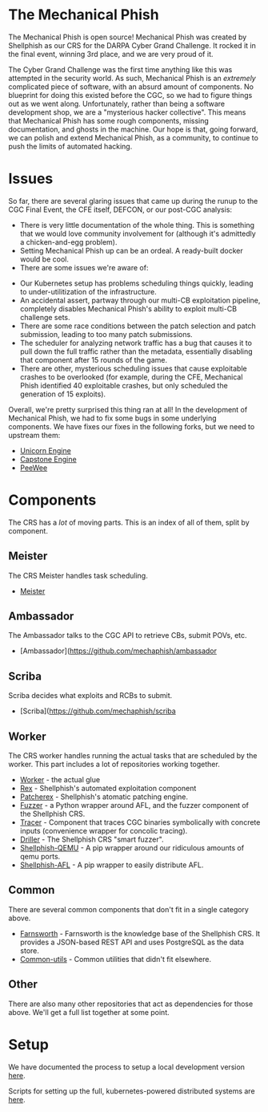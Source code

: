 # The Mechanical Phish

The Mechanical Phish is open source!
Mechanical Phish was created by Shellphish as our CRS for the DARPA Cyber Grand Challenge.
It rocked it in the final event, winning 3rd place, and we are very proud of it.

The Cyber Grand Challenge was the first time anything like this was attempted in the security world.
As such, Mechanical Phish is an *extremely* complicated piece of software, with an absurd amount of components.
No blueprint for doing this existed before the CGC, so we had to figure things out as we went along.
Unfortunately, rather than being a software development shop, we are a "mysterious hacker collective".
This means that Mechanical Phish has some rough components, missing documentation, and ghosts in the machine.
Our hope is that, going forward, we can polish and extend Mechanical Phish, as a community, to continue to push the limits of automated hacking.

# Issues

So far, there are several glaring issues that came up during the runup to the CGC Final Event, the CFE itself, DEFCON, or our post-CGC analysis:

- There is very little documentation of the whole thing. This is something that we would love community involvement for (although it's admittedly a chicken-and-egg problem).
- Setting Mechanical Phish up can be an ordeal. A ready-built docker would be cool.
- There are some issues we're aware of:
 * Our Kubernetes setup has problems scheduling things quickly, leading to under-utilitization of the infrastructure.
 * An accidental assert, partway through our multi-CB exploitation pipeline, completely disables Mechanical Phish's ability to exploit multi-CB challenge sets.
 * There are some race conditions between the patch selection and patch submission, leading to too many patch submissions.
 * The scheduler for analyzing network traffic has a bug that causes it to pull down the full traffic rather than the metadata, essentially disabling that component after 15 rounds of the game.
 * There are other, mysterious scheduling issues that cause exploitable crashes to be overlooked (for example, during the CFE, Mechanical Phish identified 40 exploitable crashes, but only scheduled the generation of 15 exploits).

Overall, we're pretty surprised this thing ran at all!
In the development of Mechanical Phish, we had to fix some bugs in some underlying components.
We have fixes our fixes in the following forks, but we need to upstream them:

- [Unicorn Engine](https://github.com/angr/unicorn)
- [Capstone Engine](https://github.com/angr/capstone)
- [PeeWee](https://github.com/mechaphish/peewee)

# Components

The CRS has a *lot* of moving parts.
This is an index of all of them, split by component.

## Meister

The CRS Meister handles task scheduling.

- [Meister](https://github.com/mechaphish/meister)

## Ambassador

The Ambassador talks to the CGC API to retrieve CBs, submit POVs, etc.

- [Ambassador](https://github.com/mechaphish/ambassador

## Scriba

Scriba decides what exploits and RCBs to submit.

- [Scriba](https://github.com/mechaphish/scriba

## Worker

The CRS worker handles running the actual tasks that are scheduled by the worker.
This part includes a lot of repositories working together.

- [Worker](https://github.com/mechaphish/worker) - the actual glue
- [Rex](https://github.com/shellphish/rex) - Shellphish's automated exploitation component
- [Patcherex](https://github.com/shellphish/patcherex) - Shellphish's atomatic patching engine.
- [Fuzzer](https://github.com/shellphish/fuzzer) - a Python wrapper around AFL, and the fuzzer component of the Shellphish CRS.
- [Tracer](https://github.com/angr/tracer) - Component that traces CGC binaries symbolically with concrete inputs (convenience wrapper for concolic tracing).
- [Driller](https://github.com/shellphish/driller) - The Shellphish CRS "smart fuzzer".
- [Shellphish-QEMU](https://github.com/angr/shellphish-qemu) - A pip wrapper around our ridiculous amounts of qemu ports.
- [Shellphish-AFL](https://github.com/shellphish/shellphish-afl) - A pip wrapper to easily distribute AFL.

## Common

There are several common components that don't fit in a single category above.

- [Farnsworth](https://github.com/mechaphish/farnsworth) - Farnsworth is the knowledge base of the Shellphish CRS. It provides a JSON-based REST API and uses PostgreSQL as the data store.
- [Common-utils](https://github.com/mechaphish/common-utils) - Common utilities that didn't fit elsewhere.

## Other

There are also many other repositories that act as dependencies for those above.
We'll get a full list together at some point.

# Setup

We have documented the process to setup a local development version [here](development.md).

Scripts for setting up the full, kubernetes-powered distributed systems are [here](https://github.com/mechaphish/setup).
